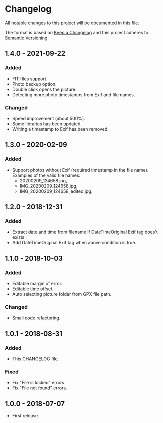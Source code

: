 # Changelog
All notable changes to this project will be documented in this file.

The format is based on [Keep a Changelog](http://keepachangelog.com/en/1.0.0/)
and this project adheres to [Semantic Versioning](http://semver.org/spec/v2.0.0.html).

## 1.4.0 - 2021-09-22
### Added
- FIT files support.
- Photo backup option.
- Double click opens the picture.
- Detecting more photo timestamps from Exif and file names.

### Changed
- Speed improvement (about 500%).
- Some libraries has been updated.
- Writing a timestamp to Exif has been removed.

## 1.3.0 - 2020-02-09
### Added
- Support photos without Exif (required timestamp in the file name).
Examples of the valid file names:
  - 20200209_124658.jpg,
  - IMG_20200209_124658.jpg,
  - IMG_20200209_124658_edited.jpg.

## 1.2.0 - 2018-12-31
### Added
- Extract date and time from filename if DateTimeOriginal Exif tag does't exists.
- Add DateTimeOriginal Exif tag when above condition is true.

## 1.1.0 - 2018-10-03
### Added
- Editable margin of error.
- Editable time offset.
- Auto selecting picture folder from GPX file path.

### Changed
- Small code refactoring.

## 1.0.1 - 2018-08-31
### Added
- This CHANGELOG file.

### Fixed
- Fix "File is locked" errors.
- Fix "File not found" errors.

## 1.0.0 - 2018-07-07
- First release.